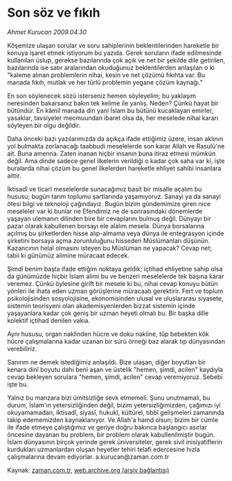 # Son söz ve fıkıh

*Ahmet Kurucan 2009.04.30*

<tr><td class="metin" colspan="2" style="padding-top: 20px; padding-left: 5px; padding-right: 10px;">Köşemize ulaşan sorular ve soru sahiplerinin beklentilerinden hareketle bir konuya işaret etmek istiyorum bu yazıda. Gerek soruların ifade edilmesinde kullanılan üslup, gerekse bazılarında çok açık ve net bir şekilde dile getirilen, bazılarında ise satır aralarından okuduğunuz beklentilerden anlaşılan o ki "kaleme alınan problemlerin nihai, kesin ve net çözümü fıkıhta var. Bu manada fıkıh, mutlak ve her türlü problemin yegane çözüm kaynağı."</td></tr><tr><td class="metin" colspan="2" style="padding-top: 20px; padding-left: 5px; padding-right: 10px;"><p>En son söylenecek sözü isterseniz hemen söyleyelim; bu yaklaşım neresinden bakarsanız bakın tek kelime ile yanlış. Neden? Çünkü hayat bir bütündür. En kâmil manada din yani İslam bu bütünü kucaklayan emirler, yasaklar, tavsiyeler mecmuundan ibaret olsa da, her meselede nihai kararı söyleyen bir olgu değildir.
<p>Daha önceki bazı yazılarımızda da açıkça ifade ettiğimiz üzere, insan aklının yol bulmakta zorlanacağı taabbudi meselelerde son karar Allah ve Rasulü'ne ait. Buna amenna. Zaten inanan hiçbir insanın buna itiraz etmesi mümkün değil. Ama dinde sadece genel ilkelerin verildiği o kadar çok saha var ki, işte buralarda nihai çözüm bu genel ilkelerden hareketle ehliyet sahibi insanlara aittir.
<p>İktisadî ve ticarî meselelerde sunacağımız basit bir misalle açalım bu hususu; bugün tarım toplumu şartlarında yaşamıyoruz. Sanayi ya da sanayi ötesi bilgi ve teknoloji çağındayız. Bugün bizim gündemimize giren nice meseleler var ki bunlar ne Efendimiz ne de sonrasındaki dönemlerde yaşayan ulemanın dilinden bire bir cevaplarını bulmuş değil. Dünyayı bir pazar olarak kabullenen borsayı ele alalım mesela. Dünya borsalarına açılmış bu şirketlerden hisse alıp-almama veya dünya ile entegrasyon içinde şirketini borsaya açma zorunluluğunu hisseden Müslümanları düşünün. Kazancının helal olmasını isteyen bu Müslüman ne yapacak? Cevap net; tabii ki günümüz alimine müracaat edecek.
<p>Şimdi benim başta ifade ettiğim noktaya geldik; içtihad ehliyetine sahip olsa da günümüzde hiçbir İslam alimi bu ve benzeri meselelerde tek başına karar veremez. Çünkü öylesine girift bir mesele ki bu, nihai cevap konuyu bütün yönleri ile ihata eden uzman görüşlerine müracaatı gerektirir. Fert ve toplum psikolojisinden sosyolojisine, ekonomisinden ulusal ve uluslararası siyasete, sistemin teorisyeni olan akademisyenlerden bizzat sistemin içinde yaşayanlara kadar çok geniş bir uzman heyeti olmalı bu. Bir başka dille kolektif içtihad denilen vakıa.
<p>Aynı hususu, organ naklinden hücre ve doku nakline, tüp bebekten kök hücre çalışmalarına kadar uzanan bir sürü örneği baz alarak tıp dünyasından verebiliriz.
<p>Sanırım ne demek istediğimiz anlaşıldı. Bize ulaşan, diğer boyutları bir kenara dinî boyutu dahi beni aşan ve üstelik "hemen, şimdi, acilen" kaydıyla cevap bekleyen sorulara "hemen, şimdi, acilen" cevap veremiyoruz. Sebebi işte bu.
<p>Yalnız bu manzara bizi ümitsizliğe sevk etmemeli. Şunu unutmamalı, bu durum, İslam'ın yetersizliğinden değil, bizim yetersizliğimizden, çağımızı iyi okuyamamadan, iktisadî, siyasî, hukukî, kültürel, tıbbî gelişmeleri zamanında takip edememizden kaynaklanıyor. Ve Allah'a hamd olsun; bizim bir cümle ile ifade etmeye çalıştığımız ve geriye doğru bakınca başlangıcı asırlar öncesine dayanan bu problem, bir problem olarak kabullenilmiştir bugün. İslam dünyasının birçok yerinde gerek üniversiteler, gerek sivil inisiyatiflerin kurdukları uzmanlardan oluşan heyetler tehiri telafi edercesine hızla çalışmalarına devam ediyorlar. a.kurucan@zaman.com.tr<br/></p></p></p></p></p></p></p></td></tr>

Kaynak: [zaman.com.tr](http://zaman.com.tr/yazar.do?yazino=843116), [web.archive.org (arşiv bağlantısı)](http://web.archive.org/web/20090602142625/http://www.zaman.com.tr:80/yazar.do?yazino=843116)

